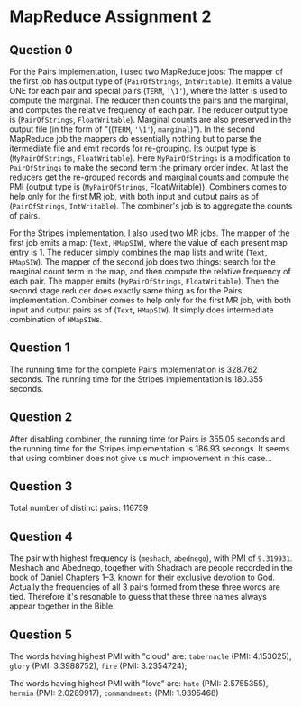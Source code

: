 # MapReduce Assignment 2

## Question 0

For the Pairs implementation, I used two MapReduce jobs: The mapper of the first job has output type of (`PairOfStrings`, `IntWritable`). It emits a value ONE for each pair and special pairs (`TERM`, `'\1'`), where the latter is used to compute the marginal. The reducer then counts the pairs and the marginal, and computes the relative frequency of each pair. The reducer output type is (`PairOfStrings`, `FloatWritable`). Marginal counts are also preserved in the output file (in the form of "((`TERM`, `'\1'`), `marginal`)"). In the second MapReduce job the mappers do essentially nothing but to parse the itermediate file and emit records for re-grouping. Its output type is (`MyPairOfStrings`, `FloatWritable`). Here `MyPairOfStrings` is a modification to `PairOfStrings` to make the second term the primary order index. At last the reducers get the re-grouped records and marginal counts and compute the PMI (output type is (`MyPairOfStrings`, FloatWritable)). Combiners comes to help only for the first MR job, with both input and output pairs as of (`PairOfStrings`, `IntWritable`). The combiner's job is to aggregate the counts of pairs. 

For the Stripes implementation, I also used two MR jobs. The mapper of the first job emits a map: (`Text`, `HMapSIW`), where the value of each present map entry is 1. The reducer simply combines the map lists and write (`Text`, `HMapSIW`). The mapper of the second job does two things: search for the marginal count term in the map, and then compute the relative frequency of each pair. The mapper emits (`MyPairOfStrings`, `FloatWritable`). Then the second stage reducer does exactly same thing as for the Pairs implementation. Combiner comes to help only for the first MR job, with both input and output pairs as of (`Text`, `HMapSIW`). It simply does intermediate combination of `HMapSIW`s.

## Question 1
The running time for the complete Pairs implementation is 328.762 seconds. The running time for the Stripes implementation is 180.355 seconds.

## Question 2
After disabling combiner, the running time for Pairs is 355.05 seconds and the running time for the Stripes implementation is 186.93 secongs. It seems that using combiner does not give us much improvement in this case...

## Question 3
Total number of distinct pairs: 116759

## Question 4 
The pair with highest frequency is (`meshach`, `abednego`), with PMI of `9.319931`. Meshach and Abednego, together with Shadrach are people recorded in the book of Daniel Chapters 1–3, known for their exclusive devotion to God. Actually  the frequencies of all 3 pairs formed from these three words are tied. Therefore it's resonable to guess that these three names always appear together in the Bible.

## Question 5
The words having highest PMI with "cloud" are: `tabernacle` (PMI: 4.153025), `glory` (PMI: 3.3988752), `fire` (PMI: 3.2354724);

The words having highest PMI with "love" are: `hate` (PMI: 2.5755355), `hermia` (PMI: 2.0289917), `commandments` (PMI: 1.9395468)
